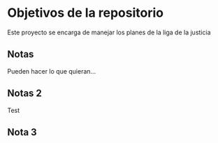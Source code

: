 # Objetivos de la repositorio

Este proyecto se encarga de manejar los planes de la liga de la justicia


## Notas
Pueden hacer lo que quieran...


## Notas 2 
Test


## Nota 3